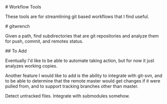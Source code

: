 <A name="toc1-0" title="Workflow Tools" />
# Workflow Tools

These tools are for streamlining git based workflows that I find useful.

<A name="toc1-5" title="gitwrench" />
# gitwrench

Given a path, find subdirectories that are git repositories and analyze them for push, commit, and remotes status.

<A name="toc2-10" title="To Add" />
## To Add

Eventually I'd like to be able to automate taking action, but for now it just analyzes working copies.

Another feature I would like to add is the ability to integrate with git-svn, and to be able to determine that the remote master would get changes if it were pulled from, and to support tracking branches other than master.

Detect untracked files.  Integrate with submodules somehow.
